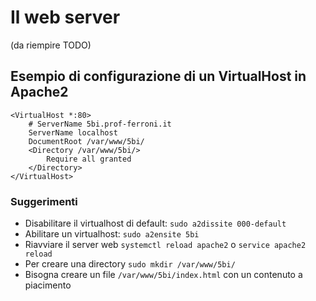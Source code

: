 # Il web server

(da riempire TODO)

## Esempio di configurazione di un VirtualHost in Apache2

```
<VirtualHost *:80>
    # ServerName 5bi.prof-ferroni.it
    ServerName localhost
    DocumentRoot /var/www/5bi/
    <Directory /var/www/5bi/>
        Require all granted
    </Directory>
</VirtualHost>
```

### Suggerimenti

* Disabilitare il virtualhost di default: `sudo a2dissite 000-default`
* Abilitare un virtualhost: `sudo a2ensite 5bi`
* Riavviare il server web `systemctl reload apache2` o `service apache2 reload`
* Per creare una directory `sudo mkdir /var/www/5bi/`
* Bisogna creare un file `/var/www/5bi/index.html` con un contenuto a piacimento


